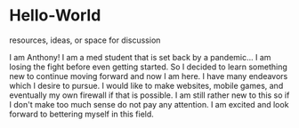 # Hello-World
resources, ideas, or space for discussion


I am Anthony! I am a med student that is set back by a pandemic... I am losing the fight before even getting started. So I decided to learn something new to continue moving forward and now I am here. 
I have many endeavors which I desire to pursue. I would like to make websites, mobile games, and eventually my own firewall if that is possible.
I am still rather new to this so if I don't make too much sense do not pay any attention. I am excited and look forward to bettering myself in this field.

